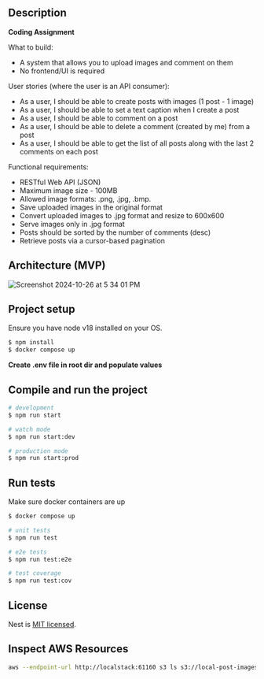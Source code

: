 ## Description

**Coding Assignment**

What to build:

- A system that allows you to upload images and comment on them
- No frontend/UI is required

User stories (where the user is an API consumer):
- As a user, I should be able to create posts with images (1 post - 1 image)
- As a user, I should be able to set a text caption when I create a post
- As a user, I should be able to comment on a post
- As a user, I should be able to delete a comment (created by me) from a post
- As a user, I should be able to get the list of all posts along with the last 2 comments
on each post

Functional requirements:
- RESTful Web API (JSON)
- Maximum image size - 100MB
- Allowed image formats: .png, .jpg, .bmp.
- Save uploaded images in the original format
- Convert uploaded images to .jpg format and resize to 600x600
- Serve images only in .jpg format
- Posts should be sorted by the number of comments (desc)
- Retrieve posts via a cursor-based pagination

## Architecture (MVP)
![Screenshot 2024-10-26 at 5 34 01 PM](https://github.com/user-attachments/assets/1b0f1277-c335-4300-a7fd-329d2073e2dd)

## Project setup

Ensure you have node v18 installed on your OS.

```bash
$ npm install
$ docker compose up
```

**Create .env file in root dir and populate values**

## Compile and run the project

```bash
# development
$ npm run start

# watch mode
$ npm run start:dev

# production mode
$ npm run start:prod
```

## Run tests

Make sure docker containers are up

```bash
$ docker compose up
```

```bash
# unit tests
$ npm run test

# e2e tests
$ npm run test:e2e

# test coverage
$ npm run test:cov
```

## License

Nest is [MIT licensed](https://github.com/nestjs/nest/blob/master/LICENSE).

## Inspect AWS Resources

```bash
aws --endpoint-url http://localstack:61160 s3 ls s3://local-post-images --recursive --human-readable
```
